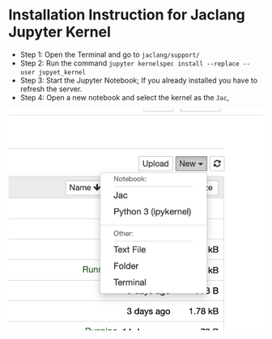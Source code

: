 # Installation Instruction for Jaclang Jupyter Kernel

- Step 1: Open the Terminal and go to `jaclang/support/`
- Step 2: Run the command `jupyter kernelspec install --replace --user jupyet_kernel`
- Step 3: Start the Jupyter Notebook; If you already installed you have to refresh the server.
- Step 4: Open a new notebook and select the kernel as the `Jac`,

![Alt Text](start_image.png)
